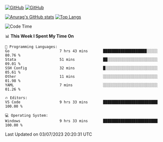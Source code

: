 [![GitHub](https://img.shields.io/github/followers/sharpxk?style=social)](https://github.com/sharpxk) [![GitHub](https://img.shields.io/github/stars/sharpxk?style=social)](https://github.com/sharpxk)

[![Anurag's GitHub stats](https://github-readme-stats-git-masterrstaa-rickstaa.vercel.app/api?username=sharpxk&hide=contribs,prs,issues&show_icons=true&theme=tokyonight)](https://github.com/anuraghazra/github-readme-stats)
[![Top Langs](https://github-readme-stats-git-masterrstaa-rickstaa.vercel.app/api/top-langs/?username=sharpxk&layout=compact&theme=tokyonight)](https://github.com/anuraghazra/github-readme-stats)

<!--START_SECTION:waka-->
![Code Time](http://img.shields.io/badge/Code%20Time-211%20hrs%2057%20mins-blue)

📊 **This Week I Spent My Time On** 

```text
💬 Programming Languages: 
Go                       7 hrs 43 mins       ████████████████████░░░░░   80.76 % 
Stata                    51 mins             ██░░░░░░░░░░░░░░░░░░░░░░░   09.01 % 
SSH Config               32 mins             █░░░░░░░░░░░░░░░░░░░░░░░░   05.61 % 
Other                    11 mins             ░░░░░░░░░░░░░░░░░░░░░░░░░   01.98 % 
YAML                     7 mins              ░░░░░░░░░░░░░░░░░░░░░░░░░   01.26 % 

🔥 Editors: 
VS Code                  9 hrs 33 mins       █████████████████████████   100.00 % 

💻 Operating System: 
Windows                  9 hrs 33 mins       █████████████████████████   100.00 % 
```


 Last Updated on 03/07/2023 20:20:31 UTC
<!--END_SECTION:waka-->
